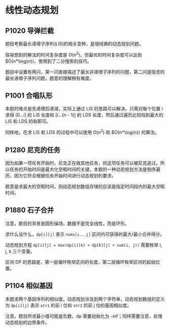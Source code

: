 # 线性动态规划

## P1020 导弹拦截

题目考察最长递增子序列(LIS)的相关变种，是很经典的动态规划问题。

容易想到的解法的时间复杂度是 $O(n^2)$，但最优的时间复杂度可以达到 $O(n*\log{n})，使用到了二分搜索的技巧。

题目中设置有两问，第一问直接描述了最长非递增子序列的问题，第二问是隐含的最长递增子序列问题。题意的理解稍有难度。

## P1001 合唱队形

本题的难点是先递增后递减，实际上通过 LIS 的思路可以解决。只需对每个位置 i 求得 [0...i] 的 LIS 长度和 [i...(n - 1)] 的 LDS 长度，然后通过遍历比较找到最大的 LIS 和 LDS 的和即可。

同样地，在求 LIS 和 LDS 的过程中可以使用 $O(n^2)$ 和 $O(n*\log{n}) 的算法。

## P1280 尼克的任务

因为如果一项任务开始时，尼克正在做其他任务，则这项任务可以被尼克逃过。所以任务的开始时间是最大化空暇时间的关键。本题的一种动态规划方法是倒序遍历，因为它符合根据任务开始时间进行动态规划的要求。

题意是求最大的空暇时间，则动态规划数组存储的应该是指定时间段内的最大空暇时间。

## P1880 石子合并

注意，题目的背景是圆形操场，数据不是完全线性，而是环形。

求什么设什么，`dp[i][j]` 表示 `nums[i...j]` 区间内可获得的最大/最小合并得分。

动态规划方程 `dp[i][j] = max(dp[i][k] + dp[k][j] + sum(i, j))` 需要枚举 i, j, k 三个变量。

区间 DP 的思路是，第一层循环枚举区间的长度，第二层循环枚举区间的起始位置。

## P1104 相似基因

本题求两个基因序列的相似度。动态规划涉及到两个字符串，动态规划数组的定义为 `dp[i][j]` 表示 `str1` 的前 i 位和 `str2` 的前 j 位的基因相似度。

注意，题目所求最小值可能是负数，dp 需要初始化为 -inf；同样需要注意，处理动态规划的边界条件。